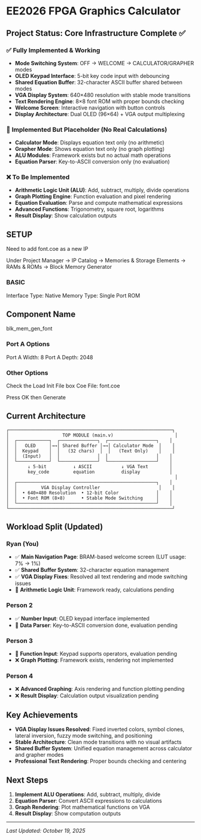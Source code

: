 # EE2026 FPGA Graphics Calculator

## Project Status: **Core Infrastructure Complete** ✅

### ✅ **Fully Implemented & Working**
- **Mode Switching System**: OFF → WELCOME → CALCULATOR/GRAPHER modes
- **OLED Keypad Interface**: 5-bit key code input with debouncing
- **Shared Equation Buffer**: 32-character ASCII buffer shared between modes
- **VGA Display System**: 640×480 resolution with stable mode transitions
- **Text Rendering Engine**: 8×8 font ROM with proper bounds checking
- **Welcome Screen**: Interactive navigation with button controls
- **Display Architecture**: Dual OLED (96×64) + VGA output multiplexing

### 🚧 **Implemented But Placeholder (No Real Calculations)**
- **Calculator Mode**: Displays equation text only (no arithmetic)
- **Grapher Mode**: Shows equation text only (no graph plotting)
- **ALU Modules**: Framework exists but no actual math operations
- **Equation Parser**: Key-to-ASCII conversion only (no evaluation)

### ❌ **To Be Implemented**
- **Arithmetic Logic Unit (ALU)**: Add, subtract, multiply, divide operations
- **Graph Plotting Engine**: Function evaluation and pixel rendering
- **Equation Evaluation**: Parse and compute mathematical expressions
- **Advanced Functions**: Trigonometry, square root, logarithms
- **Result Display**: Show calculation outputs

## SETUP
Need to add font.coe as a new IP

Under Project Manager -> IP Catalog -> Memories & Storage Elements -> RAMs & ROMs -> Block Memory Generator

### BASIC
Interface Type: Native
Memory Type: Single Port ROM

## Component Name
blk_mem_gen_font

### Port A Options
Port A Width: 8
Port A Depth: 2048

### Other Options
Check the Load Init File box
Coe File: font.coe

Press OK then Generate

## Current Architecture

```
┌─────────────────────────────────────────────────────────────┐
│                    TOP MODULE (main.v)                       │
│  ┌────────────┐  ┌──────────────┐  ┌──────────────────┐    │
│  │   OLED     │→→│ Shared Buffer │→→│ Calculator Mode  │    │
│  │  Keypad    │  │   (32 chars)  │  │   (Text Only)    │    │
│  │  (Input)   │  │              │  │                  │    │
│  └────────────┘  └──────────────┘  └──────────────────┘    │
│       ↓ 5-bit          ↓ ASCII           ↓ VGA Text        │
│       key_code         equation          display           │
│                                                              │
│  ┌────────────────────────────────────────────────────┐    │
│  │         VGA Display Controller                      │    │
│  │  • 640×480 Resolution  • 12-bit Color              │    │
│  │  • Font ROM (8×8)      • Stable Mode Switching     │    │
│  └────────────────────────────────────────────────────┘    │
└─────────────────────────────────────────────────────────────┘
```

## Workload Split (Updated)

### Ryan (You)
- ✅ **Main Navigation Page**: BRAM-based welcome screen (LUT usage: 7% → 1%)
- ✅ **Shared Buffer System**: 32-character equation management
- ✅ **VGA Display Fixes**: Resolved all text rendering and mode switching issues
- 🚧 **Arithmetic Logic Unit**: Framework ready, calculations pending

### Person 2
- ✅ **Number Input**: OLED keypad interface implemented
- 🚧 **Data Parser**: Key-to-ASCII conversion done, evaluation pending

### Person 3
- 🚧 **Function Input**: Keypad supports operators, evaluation pending
- ❌ **Graph Plotting**: Framework exists, rendering not implemented

### Person 4
- ❌ **Advanced Graphing**: Axis rendering and function plotting pending
- ❌ **Result Display**: Calculation output visualization pending

## Key Achievements
- **VGA Display Issues Resolved**: Fixed inverted colors, symbol clones, lateral inversion, fuzzy mode switching, and positioning
- **Stable Architecture**: Clean mode transitions with no visual artifacts
- **Shared Buffer System**: Unified equation management across calculator and grapher modes
- **Professional Text Rendering**: Proper bounds checking and centering

## Next Steps
1. **Implement ALU Operations**: Add, subtract, multiply, divide
2. **Equation Parser**: Convert ASCII expressions to calculations
3. **Graph Rendering**: Plot mathematical functions on VGA
4. **Result Display**: Show computation outputs

---
*Last Updated: October 19, 2025* 
